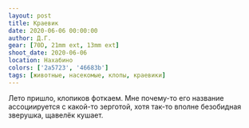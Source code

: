 ```yaml
---
layout: post
title: Краевик
date: 2020-06-06 00:00:00
author: Д.Г.
gear: [70D, 21mm ext, 13mm ext]
shoot_date: 2020-06-06
location: Нахабино
colors: ['2a5723', '46683b']
tags: [животные, насекомые, клопы, краевики]
---
```

Лето пришло, клопиков фоткаем. Мне почему-то его название ассоциируется с какой-то зерготой, хотя так-то вполне безобидная зверушка, щавелёк кушает.
